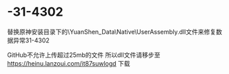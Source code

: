 # -31-4302
替换原神安装目录下的\YuanShen_Data\Native\UserAssembly.dll文件来修复数据异常31-4302

GitHub不允许上传超过25mb的文件
所以dll文件请移步至 https://heinu.lanzoui.com/it87suwlogd 下载
